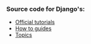 ### Source code for Django's:

* [Official tutorials](https://docs.djangoproject.com/en/3.2/intro/)
* [How to guides](https://docs.djangoproject.com/en/3.2/howto/)
* [Topics](https://docs.djangoproject.com/en/3.2/topics/)




